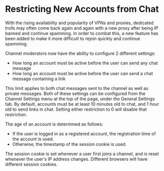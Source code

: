 ﻿Restricting New Accounts from Chat
==================================

With the rising availability and popularity of VPNs and proxies, dedicated
trolls may often come back again and again with a new proxy after being IP
banned and continue spamming.  In order to combat this, a new feature has been
added to make it more difficult to rejoin quickly and continue spamming.

Channel moderators now have the ability to configure 2 different settings:

  * How long an account must be active before the user can send any chat message
  * How long an account must be active before the user can send a chat message
    containing a link

This limit applies to both chat messages sent to the channel as well as private
messages.  Both of these settings can be configured from the Channel Settings
menu at the top of the page, under the General Settings tab.  By default,
accounts must be at least 10 minutes old to chat, and 1 hour old to send links
in chat.  Setting either restriction to 0 will disable that restriction.

The age of an account is determined as follows:

  * If the user is logged in as a registered account, the registration time of
    the account is used.
  * Otherwise, the timestamp of the session cookie is used.

The session cookie is set whenever a user first joins a channel, and is reset
whenever the user's IP address changes.  Different browsers will have different
session cookies.